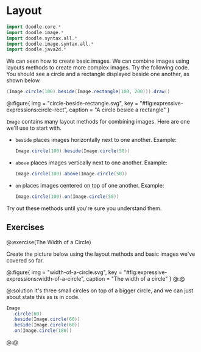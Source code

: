 # Layout

```scala mdoc:invisible
import doodle.core.*
import doodle.image.*
import doodle.syntax.all.*
import doodle.image.syntax.all.*
import doodle.java2d.*
```

We can seen how to create basic images. 
We can combine images using layouts methods to create more complex images. 
Try the following code. 
You should see a circle and a rectangle displayed beside one another, as shown below.

```scala
(Image.circle(100).beside(Image.rectangle(100, 200))).draw()
```

@:figure{ img = "circle-beside-rectangle.svg", key = "#fig:expressive-expressions:circle-rect", caption = "A circle beside a rectangle" }

`Image` contains many layout methods for combining images. 
Here are one we'll use to start with.

* `beside` places images horizontally next to one another. Example:

  ```scala
  Image.circle(100).beside(Image.circle(50)) 
  ```
* `above` places images vertically next to one another. Example:

  ```scala
  Image.circle(100).above(Image.circle(50)) 
  ```

* `on` places images centered on top of one another. Example:

  ```scala
  Image.circle(100).on(Image.circle(50)) 
  ```

Try out these methods until you're sure you understand them.


## Exercises

@:exercise(The Width of a Circle)

Create the picture below using the layout methods and basic images we've covered so far.

@:figure{ img = "width-of-a-circle.svg", key = "#fig:expressive-expressions:width-of-a-circle", caption = "The width of a circle" }
@:@

@:solution
It's three small circles on top of a bigger circle, and we can just about state this as is in code.

```scala mdoc
Image
  .circle(60)
  .beside(Image.circle(60))
  .beside(Image.circle(60))
  .on(Image.circle(180))
```
@:@

